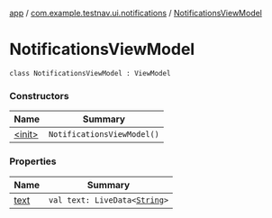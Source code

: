 [app](../../index.md) / [com.example.testnav.ui.notifications](../index.md) / [NotificationsViewModel](./index.md)

# NotificationsViewModel

`class NotificationsViewModel : ViewModel`

### Constructors

| Name | Summary |
|---|---|
| [&lt;init&gt;](-init-.md) | `NotificationsViewModel()` |

### Properties

| Name | Summary |
|---|---|
| [text](text.md) | `val text: LiveData<`[`String`](https://kotlinlang.org/api/latest/jvm/stdlib/kotlin/-string/index.html)`>` |
